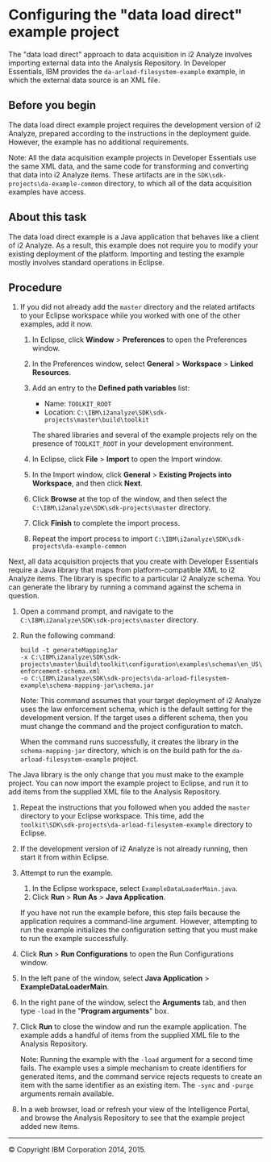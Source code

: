 Configuring the "data load direct" example project
==================================================

The "data load direct" approach to data acquisition in i2 Analyze involves importing external data into the Analysis Repository. In Developer Essentials, IBM provides the `da-arload-filesystem-example` example, in which the external data source is an XML file.

Before you begin
----------------

The data load direct example project requires the development version of i2 Analyze, prepared according to the instructions in the deployment guide. However, the example has no additional requirements.

Note: All the data acquisition example projects in Developer Essentials use the same XML data, and the same code for transforming and converting that data into i2 Analyze items. These artifacts are in the `SDK\sdk-projects\da-example-common` directory, to which all of the data acquisition examples have access.

About this task
---------------

The data load direct example is a Java application that behaves like a client of i2 Analyze. As a result, this example does not require you to modify your existing deployment of the platform. Importing and testing the example mostly involves standard operations in Eclipse.

Procedure
---------

1.  If you did not already add the `master` directory and the related artifacts to your Eclipse workspace while you worked with one of the other examples, add it now.
    1.  In Eclipse, click **Window** \> **Preferences** to open the Preferences window.
    2.  In the Preferences window, select **General** \> **Workspace** \> **Linked Resources**.
    3.  Add an entry to the **Defined path variables** list:

        -   Name: `TOOLKIT_ROOT`
        -   Location: `C:\IBM\i2analyze\SDK\sdk-projects\master\build\toolkit`

        The shared libraries and several of the example projects rely on the presence of `TOOLKIT_ROOT` in your development environment.

    4.  In Eclipse, click **File** \> **Import** to open the Import window.
    5.  In the Import window, click **General** \> **Existing Projects into Workspace**, and then click **Next**.
    6.  Click **Browse** at the top of the window, and then select the `C:\IBM\i2analyze\SDK\sdk-projects\master` directory.
    7.  Click **Finish** to complete the import process.
    8.  Repeat the import process to import `C:\IBM\i2analyze\SDK\sdk-projects\da-example-common`

Next, all data acquisition projects that you create with Developer Essentials require a Java library that maps from platform-compatible XML to i2 Analyze items. The library is specific to a particular i2 Analyze schema. You can generate the library by running a command against the schema in question.

1.  Open a command prompt, and navigate to the `C:\IBM\i2analyze\SDK\sdk-projects\master` directory.
2.  Run the following command:

    ``` {.pre .codeblock}
    build -t generateMappingJar 
    -x C:\IBM\i2analyze\SDK\sdk-projects\master\build\toolkit\configuration\examples\schemas\en_US\law-enforcement-schema.xml
    -o C:\IBM\i2analyze\SDK\sdk-projects\da-arload-filesystem-example\schema-mapping-jar\schema.jar
    ```

    Note: This command assumes that your target deployment of i2 Analyze uses the law enforcement schema, which is the default setting for the development version. If the target uses a different schema, then you must change the command and the project configuration to match.

    When the command runs successfully, it creates the library in the `schema-mapping-jar` directory, which is on the build path for the `da-arload-filesystem-example` project.

The Java library is the only change that you must make to the example project. You can now import the example project to Eclipse, and run it to add items from the supplied XML file to the Analysis Repository.

1.  Repeat the instructions that you followed when you added the `master` directory to your Eclipse workspace. This time, add the `toolkit\SDK\sdk-projects\da-arload-filesystem-example` directory to Eclipse.
2.  If the development version of i2 Analyze is not already running, then start it from within Eclipse.
3.  Attempt to run the example.
    1.  In the Eclipse workspace, select `ExampleDataLoaderMain.java`.
    2.  Click **Run** \> **Run As** \> **Java Application**.

    If you have not run the example before, this step fails because the application requires a command-line argument. However, attempting to run the example initializes the configuration setting that you must make to run the example successfully.
4.  Click **Run** \> **Run Configurations** to open the Run Configurations window.
5.  In the left pane of the window, select **Java Application** \> **ExampleDataLoaderMain**.
6.  In the right pane of the window, select the **Arguments** tab, and then type `-load` in the "**Program arguments**" box.
7.  Click **Run** to close the window and run the example application. The example adds a handful of items from the supplied XML file to the Analysis Repository.

    Note: Running the example with the `-load` argument for a second time fails. The example uses a simple mechanism to create identifiers for generated items, and the command service rejects requests to create an item with the same identifier as an existing item. The `-sync` and `-purge` arguments remain available.

8.  In a web browser, load or refresh your view of the Intelligence Portal, and browse the Analysis Repository to see that the example project added new items.

* * * * *

© Copyright IBM Corporation 2014, 2015.


